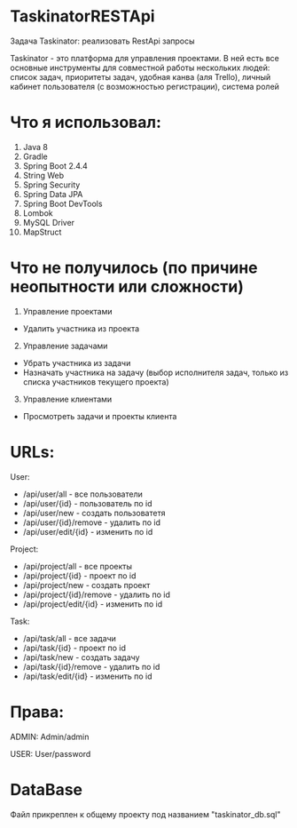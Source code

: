 # TaskinatorRESTApi
Задача Taskinator: реализовать RestApi запросы

Taskinator - это платформа для управления проектами. В ней есть все основные инструменты для совместной работы нескольких людей: список задач, приоритеты задач, удобная канва (аля Trello), личный кабинет пользователя (с возможностью регистрации), система ролей

# Что я использовал:
1. Java 8
2. Gradle
3. Spring Boot 2.4.4
4. String Web
5. Spring Security
6. Spring Data JPA
7. Spring Boot DevTools
8. Lombok
9. MySQL Driver
10. MapStruct

# Что не получилось (по причине неопытности или сложности)
1. Управление проектами
  - Удалить участника из проекта

2. Управление задачами
  - Убрать участника из задачи
  - Назначать участника на задачу (выбор исполнителя задач, только из списка участников текущего проекта)

3. Управление клиентами
  - Просмотреть задачи и проекты клиента

# URLs:
User:
  - /api/user/all              - все пользователи
  - /api/user/{id}             - пользователь по id
  - /api/user/new              - создать пользоватетя
  - /api/user/{id}/remove      - удалить по id
  - /api/user/edit/{id}        - изменить по id

Project:
  - /api/project/all           - все проекты
  - /api/project/{id}          - проект по id
  - /api/project/new           - создать проект
  - /api/project/{id}/remove   - удалить по id
  - /api/project/edit/{id}     - изменить по id

Task:
  - /api/task/all              - все задачи
  - /api/task/{id}             - проект по id
  - /api/task/new              - создать задачу
  - /api/task/{id}/remove      - удалить по id
  - /api/task/edit/{id}        - изменить по id

# Права:
ADMIN: Admin/admin

USER: User/password

# DataBase
Файл прикреплен к общему проекту под названием "taskinator_db.sql"
